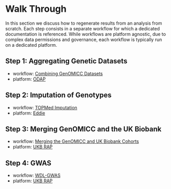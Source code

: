 # Walk Through

In this section we discuss how to regenerate results from an analysis from scratch. Each step consists in a separate workflow for which a dedicated documentation is referenced. While workflows are platform agnostic, due to complex data permissions and governance, each workflow is typically run on a dedicated platform.

## Step 1: Aggregating Genetic Datasets

- workflow: [Combining GenOMICC Datasets](@ref)
- platform: [ODAP](@ref)

## Step 2: Imputation of Genotypes

- workflow: [TOPMed Imputation](https://github.com/olivierlabayle/nf-topmed-imputation)
- platform: [Eddie](https://information-services.ed.ac.uk/research-support/research-computing/ecdf/high-performance-computing)

## Step 3: Merging GenOMICC and the UK Biobank

- workflow: [Merging the GenOMICC and UK Biobank Cohorts](https://github.com/baillielab/ukb-genomicc-workflows)
- platform: [UKB RAP](https://www.ukbiobank.ac.uk/use-our-data/research-analysis-platform/)

## Step 4: GWAS

- workflow: [WDL-GWAS](https://github.com/olivierlabayle/WDL-GWAS)
- platform: [UKB RAP](https://www.ukbiobank.ac.uk/use-our-data/research-analysis-platform/)
